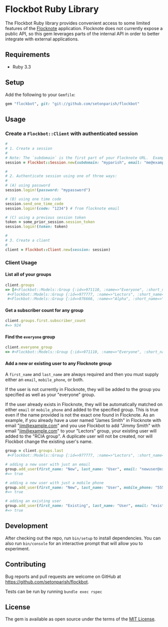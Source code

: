 # Flockbot Ruby Library

The Flockbot Ruby library provides convenient access to some limited features
of the [Flocknote](https://www.flocknote.com/) application. Flocknote does
not currently expose a public API, so this gem leverages parts of the
internal API in order to better integrate with external applications.

## Requirements

* Ruby 3.3

## Setup

Add the following to your `Gemfile`:

``` ruby
gem "flockbot", git: "git://github.com/setonparish/flockbot"
```

## Usage

### Create a `Flockbot::Client` with authenticated session

```ruby
#
# 1. Create a session
#
# Note: The `subdomain` is the first part of your Flocknote URL.  Example: https://myparish.flocknote.com
session = Flockbot::Session.new(subdomain: "myparish", email: "me@example.com")

#
# 2. Authenticate session using one of three ways:
#
# (A) using password
session.login!(password: "mypassword")

# (B) using one time code
session.send_one_time_code
session.login!(code: "1234") # from flocknote email

# (C) using a previous session token
token = some_prior_session.session_token
session.login!(token: token)

#
# 3. Create a client
#
client = Flockbot::Client.new(session: session)
```

### Client Usage

#### List all of your groups

```ruby
client.groups
=> [#<Flockbot::Models::Group {:id=>971110, :name=>"Everyone", :short_name=>"everyone", :everyone?=>true, :subscriber_count=>nil}>,
 #<Flockbot::Models::Group {:id=>977777, :name=>"Lectors", :short_name=>"LectorsGroup", :everyone?=>false, :subscriber_count=>nil}>,
 #<Flockbot::Models::Group {:id=>876666, :name=>"Alpha", :short_name=>"Alpha", :everyone?=>false, :subscriber_count=>nil}>]
```

#### Get a subscriber count for any group

```ruby
client.groups.first.subscriber_count
#=> 924
```

#### Find the `everyone` group

```ruby
client.everyone_group
=> #<Flockbot::Models::Group {:id=>971110, :name=>"Everyone", :short_name=>"everyone", :everyone?=>true, :subscriber_count=>nil}>
```

#### Add a new or existing user to any Flocknote group

A `first_name` and `last_name` are always required and then you must supply either an `email`, `mobile_phone`, or both.

If the user is not currently in Flocknote, they will be added to the group you specified as well as your "everyone" group.

If the user already exists in Flocknote, they will be automatically matched on either `email` or `mobile_phone` and added to the specified group.  This is true even if the name provided is not the exact one found in Flocknote.  As an example, if you already have a user named "James Smith" in Flocknote with email "jim@example.com" and you use Flockbot to add "Jimmy Smith" with email "jim@example.com" to your "Lectors" group, your existing user will added to the "RCIA group".  A duplicate user will not be created, nor will Flockbot change the existing user's name.

```ruby
group = client.groups.last
 #<Flockbot::Models::Group {:id=>977777, :name=>"Lectors", :short_name=>"LectorsGroup", :everyone?=>false, :subscriber_count=>nil}>

# adding a new user with just an email
group.add_user(first_name: "New", last_name: "User", email: "newuser@example.com")
#=> true

# adding a new user with just a mobile phone
group.add_user(first_name: "New", last_name: "User", mobile_phone: "555-555-5555")
#=> true

# adding an existing user
group.add_user(first_name: "Existing", last_name: "User", email: "existinguser@example.com")
#=> true
```

## Development

After checking out the repo, run `bin/setup` to install dependencies. You can also run `bin/console` for an interactive prompt that will allow you to experiment.

## Contributing

Bug reports and pull requests are welcome on GitHub at https://github.com/setonparish/flockbot.

Tests can be run by running `bundle exec rspec`

## License

The gem is available as open source under the terms of the [MIT License](https://opensource.org/licenses/MIT).